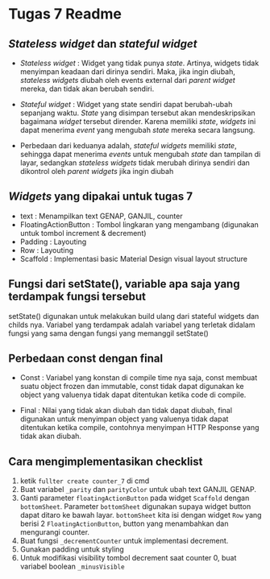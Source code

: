 ﻿# Tugas 7 Readme

## *Stateless widget* dan *stateful widget*

 - *Stateless widget* : Widget yang tidak punya *state*. Artinya, widgets tidak menyimpan keadaan dari dirinya sendiri. Maka, jika ingin diubah, *stateless widgets* diubah oleh events external dari *parent widget* mereka, dan tidak akan berubah sendiri.
 
 - *Stateful widget* : Widget yang state sendiri dapat berubah-ubah sepanjang waktu. *State* yang disimpan tersebut akan mendeskripsikan bagaimana *widget* tersebut dirender. Karena memiliki *state*, *widgets* ini dapat menerima *event* yang mengubah *state* mereka secara langsung.
 - Perbedaan dari keduanya adalah, *stateful widgets* memiliki *state*, sehingga dapat menerima *events* untuk mengubah *state* dan tampilan di layar, sedangkan *stateless widgets* tidak merubah dirinya sendiri dan dikontrol oleh *parent widgets* jika ingin diubah

## *Widgets* yang dipakai untuk tugas 7

 - text : Menampilkan text GENAP, GANJIL, counter
 - FloatingActionButton : Tombol lingkaran yang mengambang (digunakan untuk tombol increment & decrement)
 - Padding : Layouting
 - Row : Layouting
 - Scaffold : Implementasi basic Material Design visual layout structure
 
## Fungsi dari setState(), variable apa saja yang terdampak fungsi tersebut
setState() digunakan untuk melakukan build ulang dari stateful widgets dan childs nya. Variabel yang terdampak adalah variabel yang terletak didalam fungsi yang sama dengan fungsi yang memanggil setState()


## Perbedaan const dengan final

 - Const : Variabel yang konstan di compile time nya saja, const membuat suatu object frozen dan immutable, const tidak dapat digunakan ke object yang valuenya tidak dapat ditentukan ketika code di compile.
 
 - Final : Nilai yang tidak akan diubah dan tidak dapat diubah, final digunakan untuk menyimpan object yang valuenya tidak dapat ditentukan ketika compile, contohnya menyimpan HTTP Response yang tidak akan diubah.

## Cara mengimplementasikan checklist

 1. ketik `fullter create counter_7` di cmd
 2. Buat variabel `_parity` dan `parityColor` untuk ubah text GANJIL GENAP.
 3.  Ganti parameter  `floatingActionButton`  pada widget  `Scaffold`  dengan  `bottomSheet`. Parameter  `bottomSheet`  digunakan supaya widget button dapat ditaro ke bawah layar.  `bottomSheet`  kita isi dengan widget  `Row`  yang berisi 2  `FloatingActionButton`, button yang menambahkan dan mengurangi counter.
 4. Buat fungsi  `_decrementCounter` untuk implementasi decrement.
 5. Gunakan padding untuk styling
 6. Untuk modifikasi visibility tombol decrement saat counter 0, buat variabel boolean `_minusVisible`
